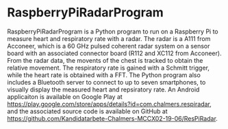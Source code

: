 # RaspberryPiRadarProgram
RaspberryPiRadarProgram is a Python program to run on a Raspberry Pi to measure heart and respiratory rate with a radar. 
The radar is a A111 from Acconeer, which is a 60 GHz pulsed coherent radar system on a sensor board with an associated connector board 
(R112 and XC112 from Acconeer).
From the radar data, the movents of the chest is tracked to obtain the relative movement. 
The respiratory rate is gained with a Schmitt trigger, while the heart rate is obtained with a FFT.
The Python program also includes a Bluetooth server to connect to up to seven smartphones, 
to visually display the measured heart and repsiratory rate. 
An Android applicaiton is available on Google Play at https://play.google.com/store/apps/details?id=com.chalmers.respiradar, 
and the associated source code is available on GitHub at https://github.com/Kandidatarbete-Chalmers-MCCX02-19-06/ResPiRadar.
